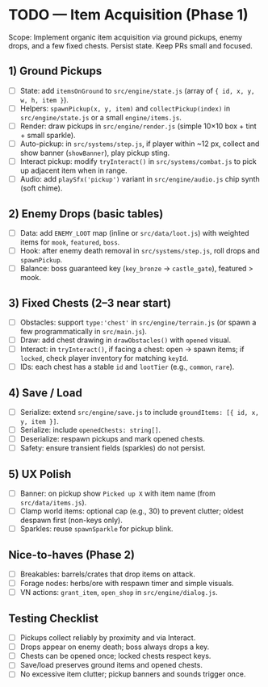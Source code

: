 # TODO — Item Acquisition (Phase 1)

Scope: Implement organic item acquisition via ground pickups, enemy drops, and a few fixed chests. Persist state. Keep PRs small and focused.

## 1) Ground Pickups

- [ ] State: add `itemsOnGround` to `src/engine/state.js` (array of `{ id, x, y, w, h, item }`).
- [ ] Helpers: `spawnPickup(x, y, item)` and `collectPickup(index)` in `src/engine/state.js` or a small `engine/items.js`.
- [ ] Render: draw pickups in `src/engine/render.js` (simple 10×10 box + tint + small sparkle).
- [ ] Auto-pickup: in `src/systems/step.js`, if player within ~12 px, collect and show banner (`showBanner`), play pickup sting.
- [ ] Interact pickup: modify `tryInteract()` in `src/systems/combat.js` to pick up adjacent item when in range.
- [ ] Audio: add `playSfx('pickup')` variant in `src/engine/audio.js` chip synth (soft chime).

## 2) Enemy Drops (basic tables)

- [ ] Data: add `ENEMY_LOOT` map (inline or `src/data/loot.js`) with weighted items for `mook`, `featured`, `boss`.
- [ ] Hook: after enemy death removal in `src/systems/step.js`, roll drops and `spawnPickup`.
- [ ] Balance: boss guaranteed key (`key_bronze` → `castle_gate`), featured > mook.

## 3) Fixed Chests (2–3 near start)

- [ ] Obstacles: support `type:'chest'` in `src/engine/terrain.js` (or spawn a few programmatically in `src/main.js`).
- [ ] Draw: add chest drawing in `drawObstacles()` with `opened` visual.
- [ ] Interact: in `tryInteract()`, if facing a chest: open → spawn items; if `locked`, check player inventory for matching `keyId`.
- [ ] IDs: each chest has a stable `id` and `lootTier` (e.g., `common`, `rare`).

## 4) Save / Load

- [ ] Serialize: extend `src/engine/save.js` to include `groundItems: [{ id, x, y, item }]`.
- [ ] Serialize: include `openedChests: string[]`.
- [ ] Deserialize: respawn pickups and mark opened chests.
- [ ] Safety: ensure transient fields (sparkles) do not persist.

## 5) UX Polish

- [ ] Banner: on pickup show `Picked up X` with item name (from `src/data/items.js`).
- [ ] Clamp world items: optional cap (e.g., 30) to prevent clutter; oldest despawn first (non-keys only).
- [ ] Sparkles: reuse `spawnSparkle` for pickup blink.

## Nice-to-haves (Phase 2)

- [ ] Breakables: barrels/crates that drop items on attack.
- [ ] Forage nodes: herbs/ore with respawn timer and simple visuals.
- [ ] VN actions: `grant_item`, `open_shop` in `src/engine/dialog.js`.

## Testing Checklist

- [ ] Pickups collect reliably by proximity and via Interact.
- [ ] Drops appear on enemy death; boss always drops a key.
- [ ] Chests can be opened once; locked chests respect keys.
- [ ] Save/load preserves ground items and opened chests.
- [ ] No excessive item clutter; pickup banners and sounds trigger once.
